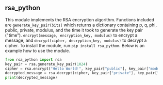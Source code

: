 ## rsa_python

This module implements the RSA encryption algorithm. Functions included are `generate_key_pair(bits)` which returns a dictionary containing p, q, phi, public, private, modulus, and the time it took to generate the key pair ("time"). `encrpyt(message, encryption_key, modulus)` to encrypt a message, and `decrypt(cipher, decryption_key, modulus)` to decrypt a cipher. To install the module, run `pip install rsa_python`. Below is an example how to use the module.

```python
from rsa_python import rsa
key_pair = rsa.generate_key_pair(1024)
cipher = rsa.encrypt("Hello World!", key_pair["public"], key_pair["modulus"])
decrypted_message = rsa.decrypt(cipher, key_pair["private"], key_pair["modulus"])
print(decrypted_message)
```